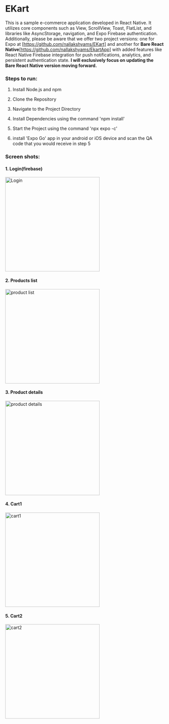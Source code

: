 # EKart
This is a sample e-commerce application developed in React Native. It utilizes core components such as View, ScrollView, Toast, FlatList, and libraries like AsyncStorage, navigation, and Expo Firebase authentication. Additionally, please be aware that we offer two project versions: one for Expo at [https://github.com/nallakshyams/EKart] and another for **Bare React Native**[https://github.com/nallakshyams/EkartApp] with added features like React Native Firebase integration for push notifications, analytics, and persistent authentication state. **I will exclusively focus on updating the Bare React Native version moving forward.**

### Steps to run:

1. Install Node.js and npm

2. Clone the Repository

3. Navigate to the Project Directory

4. Install Dependencies using the command 'npm install'

5. Start the Project using the command 'npx expo -c'

6. install 'Expo Go' app in your android or iOS device and scan the QA code that you would receive in step 5

### Screen shots:

#### 1. Login(firebase)
   
   <img src="https://github.com/nallakshyams/EKart/assets/24761241/2403757e-5e51-4e25-b0ff-0e846be334ae)" alt="Login" width="300">

#### 2. Products list

   <img src="https://github.com/nallakshyams/EKart/assets/24761241/71d1b556-286d-4787-98b5-4ed52756c9a0" alt="product list" width="300">

#### 3. Product details

   <img src="https://github.com/nallakshyams/EKart/assets/24761241/7979ffd1-1c27-4936-acc2-c73ea7d1b112" alt="product details" width="300">

#### 4. Cart1

   <img src="https://github.com/nallakshyams/EKart/assets/24761241/0ef2bb42-0196-439e-9ba5-2deaea5036a8" alt="cart1" width="300">
   
#### 5. Cart2
   
   <img src="https://github.com/nallakshyams/EKart/assets/24761241/3ec17ff1-60b7-4222-8496-8a5fe9c0b29a" alt="cart2" width="300">



